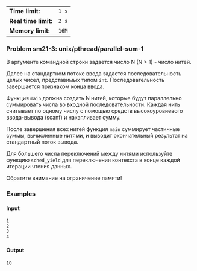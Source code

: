 |                      |       |
|----------------------|-------|
| **Time limit:**      | `1 s` |
| **Real time limit:** | `2 s` |
| **Memory limit:**    | `16M` |


### Problem sm21-3: unix/pthread/parallel-sum-1

В аргументе командной строки задается число N (N > 1) - число
нитей.

Далее на стандартном потоке ввода задается последовательность
целых чисел, представимых типом `int`. Последовательность
завершается признаком конца ввода.

Функция `main` должна создать N нитей, которые будут параллельно
суммировать числа во входной последовательности. Каждая нить
считывает по одному числу с помощью средств высокоуровневого
ввода-вывода (scanf) и накапливает сумму.

После завершения всех нитей функция `main` суммирует частичные
суммы, вычисленные нитями, и выводит окончательный результат на
стандартный поток вывода.

Для большего числа переключений между нитями используйте функцию
`sched_yield` для переключения контекста в конце каждой итерации
чтения данных.

Обратите внимание на ограничение памяти!

### Examples

#### Input

    
    
    1
    2
    3
    4

#### Output

    
    
    10

